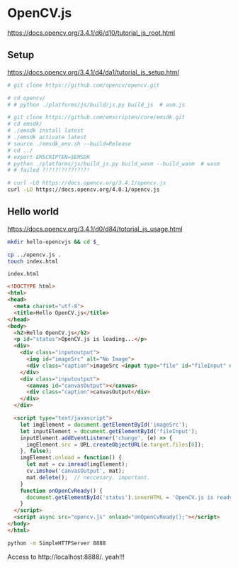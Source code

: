 # OpenCV.js

https://docs.opencv.org/3.4.1/d6/d10/tutorial_js_root.html


## Setup

https://docs.opencv.org/3.4.1/d4/da1/tutorial_js_setup.html

```sh
# git clone https://github.com/opencv/opencv.git

# cd opencv/
# # python ./platforms/js/build/js.py build_js  # asm.js

# git clone https://github.com/emscripten/core/emsdk.git
# cd emsdk/
# ./emsdk install latest
# ./emsdk activate latest
# source ./emsdk_env.sh --build=Release
# cd ../
# export EMSCRIPTEN=$EMSDK
# python ./platforms/js/build_js.py build_wasm --build_wasm  # wasm
# # failed ?!?!?!?!??!?!?!
```

```sh
# curl -LO https://docs.opencv.org/3.4.1/opencv.js
curl -LO https://docs.opencv.org/4.0.1/opencv.js
```


## Hello world

https://docs.opencv.org/3.4.1/d0/d84/totorial_js_usage.html

```sh
mkdir hello-opencvjs && cd $_

cp ../opencv.js .
touch index.html
```

`index.html`
```html
<!DOCTYPE html>
<html>
<head>
  <meta charset="utf-8">
  <title>Hello OpenCV.js</title>
</head>
<body>
  <h2>Hello OpenCV.js</h2>
  <p id="status">OpenCV.js is loading...</p>
  <div>
    <div class="inputoutput">
      <img id="imageSrc" alt="No Image">
      <div class="caption">imageSrc <input type="file" id="fileInput" name="file"></div>
    </div>
    <div class="inputoutput">
      <canvas id="canvasOutput"></canvas>
      <div class="caption">canvasOutput</div>
    </div>
  </div>

  <script type="text/javascript">
    let imgElement = document.getElementById('imageSrc');
    let inputElement = document.getElementById('fileInput');
    inputElement.addEventListener('change', (e) => {
      imgElement.src = URL.createObjectURL(e.target.files[0]);
    }, false);
    imgElement.onload = function() {
      let mat = cv.imread(imgElement);
      cv.imshow('canvasOutput', mat);
      mat.delete();  // neccesary. important.
    }
    function onOpenCvReady() {
      document.getElementById('status').innerHTML = 'OpenCV.js is ready.';
    }
  </script>
  <script async src="opencv.js" onload="onOpenCvReady();"></script>
</body>
</html>
```

```sh
python -m SimpleHTTPServer 8888
```

Access to http://localhost:8888/.
yeah!!!